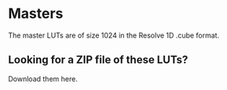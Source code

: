 Masters
==================

The master LUTs are of size 1024 in the Resolve 1D .cube format.

## Looking for a ZIP file of these LUTs?

Download them here.
